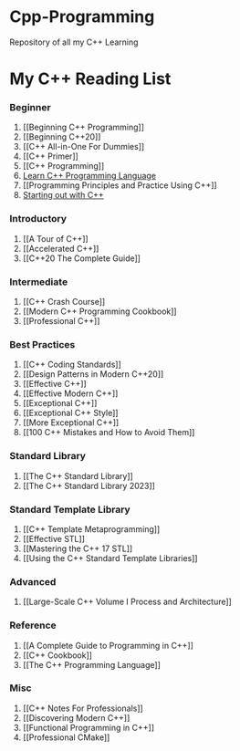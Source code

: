 # Cpp-Programming
Repository of all my C++ Learning

# My C++ Reading List

### Beginner

1. [[Beginning C++ Programming]]
2. [[Beginning C++20]]
3. [[C++ All-in-One For Dummies]]
4. [[C++ Primer]]
5. [[C++ Programming]]
6. [Learn C++ Programming Language](https://github.com/olemdiga/Cpp-Programming/tree/2de54687acc034ac56bdde83f5962f0267f58e02/My%20Notes/Learn%20C%2B%2B%20Programming%20Language)
7. [[Programming Principles and Practice Using C++]]
8. [Starting out with C++](https://github.com/olemdiga/Cpp-Programming/tree/2de54687acc034ac56bdde83f5962f0267f58e02/My%20Notes/Starting%20out%20with%20C%2B%2B)

### Introductory

1. [[A Tour of C++]]
2. [[Accelerated C++]]
3. [[C++20 The Complete Guide]]

### Intermediate

1. [[C++ Crash Course]]
2. [[Modern C++ Programming Cookbook]]
3. [[Professional C++]]

### Best Practices

1. [[C++ Coding Standards]]
2. [[Design Patterns in Modern C++20]]
3. [[Effective C++]]
4. [[Effective Modern C++]]
5. [[Exceptional C++]]
6. [[Exceptional C++ Style]]
7. [[More Exceptional C++]]
8. [[100 C++ Mistakes and How to Avoid Them]]

### Standard Library

1. [[The C++ Standard Library]]
2. [[The C++ Standard Library 2023]]

### Standard Template Library

1. [[C++ Template Metaprogramming]]
2. [[Effective STL]]
3. [[Mastering the C++ 17 STL]]
4. [[Using the C++ Standard Template Libraries]]

### Advanced

1. [[Large-Scale C++ Volume I Process and Architecture]]

### Reference

1. [[A Complete Guide to Programming in C++]]
2. [[C++ Cookbook]]
3. [[The C++ Programming Language]]

### Misc

1. [[C++ Notes For Professionals]]
2. [[Discovering Modern C++]]
3. [[Functional Programming in C++]]
4. [[Professional CMake]]
